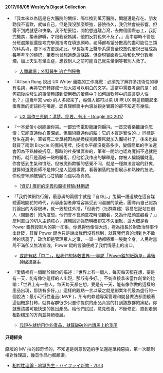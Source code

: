 #### 2017/08/05 Wesley’s Digest Collection

- 『我本來以為這是在大醫院的關係，隔年換到萬芳醫院，問題還是存在。朋友勸我不喜歡，就做自己，但是我沒那麼堅強，醫院待久，我仍然會被影響。但得不到成就感和快樂，我不想妥協，開始想逃離台灣，去做個國際志工，我訂完機票，接著辭職，才跟我爸媽講，他們反對也來不及了。』高中那時不管是分班選類組還是考完學測指考在填志願時，老師都希望分數高的盡可能往三類的科系填，鄉下地方更是如此，學長姐考上醫學系還會全校放假慶祝已經成為每年考季的傳統，筆者也曾想過走這條路，但從現實面看生物和化學分數爆爛，加上天生有暈血症，想救別人之前可能自己就先暈倒等著別人救了。
  - [人間異語：外科醫生 逃亡到秘魯](http://www.appledaily.com.tw/appledaily/article/headline/20130730/35185508/)
  
- 『Allison Rung 說出 UX Writer 面臨的工作挑戰：必須先了解許多技術性的專有名詞，再將它們轉譯成一般大眾可以明白的文字。這當中需要考慮的是：如何把後端發生的事情轉譯到使用者的螢幕中？如何讓軟體中的語言更人性化？』這幾年寫 web 的人多起來了，每個人都可以把 UI 啊 UX 啊這類聽起來很專業的術語掛在嘴邊，認真理解箇中內涵並親身實踐的卻不知道有幾個。
  - [UX 寫作三原則：清楚、簡要、有用 – Google I/O 2017](http://vide.tw/7280)
  
- 『一本愛情小說能讓你哭。一部恐怖電影能讓你顫抖。一首交響樂能讓你忘情；它能直通你心靈深處。但魔術直通你的腦；它的本質是智性的。』同樣是發生在高中，筆者高二曾單純因為變換樸克牌很屌就加入魔術社了，後來也掏錢買了兩副 Bicycle 的魔術用牌，技術水平卻沒提高多少，變個簡單的手法還會因為不熟練被拆穿。那時的社長蠻厲害的，筆者一開始也認為魔術不過就是詐術，就只是高級一點的騙術，但他給我作出的解釋是，你被人騙錢騙財產，你會感到生氣和憤怒，但被魔術欺騙的感覺不同，就是一種無法言喻的舒爽，就算知道魔術師不是神只是人這個事實，看著俐落的技術展示和熟練的技法，你也會寧願被騙的心甘情願而信以為真的。
  - [[資訊] 魔術的定義和魔術體驗/林斯諺](https://www.ptt.cc/bbs/MagicTalk/M.1500543970.A.320.html)
  
- 『「我們做網路行銷，最忌諱的兩個字就是『自嗨』，」兔編一語道破在這自媒體遍地開花的時代，內容產製者非常容易受到同溫層的蒙蔽，團隊內自己認為討論出的內容很棒，就一致想往外推，「但我們（社群媒體）容易忘記站在別人（閱聽者）的角度想，他們會不會願意花時間觀看，又為什麼願意觀看？」』犀利直白的切入主題核心，邏輯論述強勢明確卻又不失幽默，這大概是看 Power 錕教授影片的第一印象，你覺得他像個大炮，極為擅長於對政治時事作出針砭，其實 Power 錕也只是說出我們沒有想到，就算我們真的想到也不敢說的話罷了，政治即是管理眾人之事，一舉一動都將牽一髮動全身，人民對當局不滿卻又無法宣洩，Power 錕的言論便成了我們情感上的出口。
  - [或許有點「中二」，但我們想拯救世界──專訪「Power錕的紙牌屋」幕後神秘操盤手](https://crossing.cw.com.tw/blogTopic.action?id=744&nid=8071)


- 『愛情裡有一個關於緣份的描述：「世界上有一個人，每天每天都在想，要是有一天，能有像你這樣的人出現，那該有多好。」不妨直接拿來當作創業的比喻：「世界上有一些人，每天每天都在想，要是有一天，能有像你做的這樣的產品出現，那該有多好。」』這樣的觀點一言以蔽之就是創業年代最為盛行的一個說法：最小可行性產品( MVP )，所有的軟體專案管理和開發做法都圍繞著這個概念打轉，就算客群很少只要你提供的產品真實的打到該族群的痛點，你就應該盡可能快速的推出產品，給他們試試，意見改善，不斷修正，直到走到相對穩定的方向並持續發展。
  - [我現在就想用你的產品，就算破破的也請馬上給我用](http://blog.turn.tw/?p=3437)





#### 只聽經典
原版的 MV 拍的超奇怪的，不知道是刻意製造的手法還是單純惡搞，第一次聽到相對性理論，幾首作品也都頗讚。
- [相対性理論 - 地獄先生 - ハイファイ新書 - 2013](https://www.youtube.com/watch?v=4AzFwNI89MM&index=130&list=PL9do701rCbQzwjmlebZffsYM4mVw44SrJ)